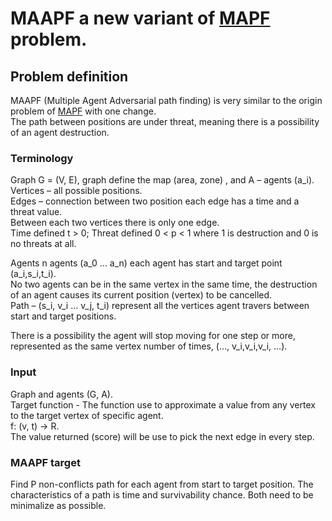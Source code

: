 # MAAPF a new variant of [MAPF][1] problem.

## Problem definition

MAAPF (Multiple Agent Adversarial path finding) is very similar to the origin problem of [MAPF][1] with one change.  
The path between positions are under threat, meaning there is a possibility of an agent destruction.

### Terminology
Graph G = (V, E), graph define the map (area, zone) , and A – agents (a_i).  
Vertices – all possible positions.  
Edges – connection between two position each edge has a time and a threat value.   
        Between each two vertices there is only one edge.  
Time defined t > 0; Threat defined 0 < p < 1 where 1 is destruction and 0 is no threats at all.  

Agents n agents (a_0 … a_n) each agent has start and target point (a_i,s_i,t_i).  
No two agents can be in the same vertex in the same time, the destruction of an agent causes its current position (vertex) to be cancelled.  
Path – (s_i, v_i … v_j, t_i) represent all the vertices agent travers between start and target positions.

There is a possibility the agent will stop moving for one step or more, represented as the same vertex number of times, (…, v_i,v_i,v_i, …).

### Input 
Graph and agents (G, A).  
Target function - The function use to approximate a value from any vertex to the target vertex of specific agent.  
f: (v, t) -> R.  
The value returned (score) will be use to pick the next edge in every step.

### MAAPF target
Find P non-conflicts path for each agent from start to target position. 
The characteristics of a path is time and survivability chance.
Both need to be minimalize as possible.

[1]: http://www0.cs.ucl.ac.uk/staff/D.Silver/web/Applications_files/coop-path-AIIDE.pdf
